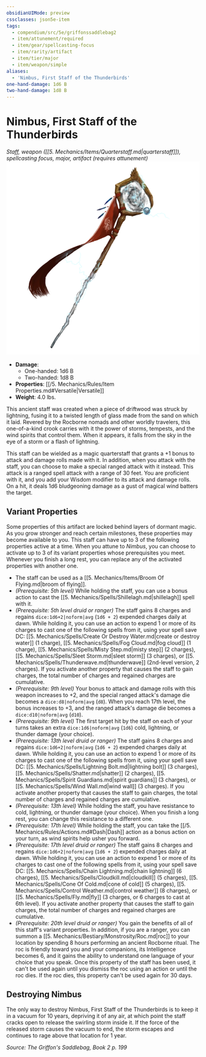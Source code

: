 ```yaml
---
obsidianUIMode: preview
cssclasses: json5e-item
tags:
  - compendium/src/5e/griffonssaddlebag2
  - item/attunement/required
  - item/gear/spellcasting-focus
  - item/rarity/artifact
  - item/tier/major
  - item/weapon/simple
aliases:
  - 'Nimbus, First Staff of the Thunderbirds'
one-hand-damage: 1d6 B
two-hand-damage: 1d8 B
---
```

# Nimbus, First Staff of the Thunderbirds
*Staff, weapon ([[5. Mechanics/Items/Quarterstaff.md\|quarterstaff]]), spellcasting focus, major, artifact (requires attunement)*  
![](https://raw.githubusercontent.com/TheGiddyLimit/homebrew-img/main/img/GriffonsSaddlebag2/Items/Nimbus-First-Staff-of-the-Thunderbirds.webp#right)  

- **Damage**:
  - One-handed: 1d6 B
  - Two-handed: 1d8 B
- **Properties**: [[/5. Mechanics/Rules/Item Properties.md#Versatile\|Versatile]]
- **Weight**: 4.0 lbs.

This ancient staff was created when a piece of driftwood was struck by lightning, fusing it to a twisted length of glass made from the sand on which it laid. Revered by the Rocborne nomads and other worldly travelers, this one-of-a-kind crook carries with it the power of storms, tempests, and the wind spirits that control them. When it appears, it falls from the sky in the eye of a storm or a flash of lightning.

This staff can be wielded as a magic quarterstaff that grants a +1 bonus to attack and damage rolls made with it. In addition, when you attack with the staff, you can choose to make a special ranged attack with it instead. This attack is a ranged spell attack with a range of 30 feet. You are proficient with it, and you add your Wisdom modifier to its attack and damage rolls. On a hit, it deals 1d6 bludgeoning damage as a gust of magical wind batters the target.

## Variant Properties

Some properties of this artifact are locked behind layers of dormant magic. As you grow stronger and reach certain milestones, these properties may become available to you. This staff can have up to 3 of the following properties active at a time. When you attune to *Nimbus*, you can choose to activate up to 3 of its variant properties whose prerequisites you meet. Whenever you finish a long rest, you can replace any of the activated properties with another one.

- The staff can be used as a [[5. Mechanics/Items/Broom Of Flying.md\|broom of flying]].  
- *(Prerequisite: 5th level)* While holding the staff, you can use a bonus action to cast the [[5. Mechanics/Spells/Shillelagh.md\|shillelagh]] spell with it.  
- *(Prerequisite: 5th level druid or ranger)* The staff gains 8 charges and regains `dice:1d6+2|noform|avg` (`1d6 + 2`) expended charges daily at dawn. While holding it, you can use an action to expend 1 or more of its charges to cast one of the following spells from it, using your spell save DC: [[5. Mechanics/Spells/Create Or Destroy Water.md\|create or destroy water]] (1 charge), [[5. Mechanics/Spells/Fog Cloud.md\|fog cloud]] (1 charge), [[5. Mechanics/Spells/Misty Step.md\|misty step]] (2 charges), [[5. Mechanics/Spells/Sleet Storm.md\|sleet storm]] (3 charges), or [[5. Mechanics/Spells/Thunderwave.md\|thunderwave]] (2nd-level version, 2 charges). If you activate another property that causes the staff to gain charges, the total number of charges and regained charges are cumulative.  
- *(Prerequisite: 9th level)* Your bonus to attack and damage rolls with this weapon increases to +2, and the special ranged attack's damage die becomes a `dice:d8|noform|avg` (`d8`). When you reach 17th level, the bonus increases to +3, and the ranged attack's damage die becomes a `dice:d10|noform|avg` (`d10`).  
- *(Prerequisite: 9th level)* The first target hit by the staff on each of your turns takes an extra `dice:1d6|noform|avg` (`1d6`) cold, lightning, or thunder damage (your choice).  
- *(Prerequisite: 13th level druid or ranger)* The staff gains 8 charges and regains `dice:1d6+2|noform|avg` (`1d6 + 2`) expended charges daily at dawn. While holding it, you can use an action to expend 1 or more of its charges to cast one of the following spells from it, using your spell save DC: [[5. Mechanics/Spells/Lightning Bolt.md\|lightning bolt]] (3 charges), [[5. Mechanics/Spells/Shatter.md\|shatter]] (2 charges), [[5. Mechanics/Spells/Spirit Guardians.md\|spirit guardians]] (3 charges), or [[5. Mechanics/Spells/Wind Wall.md\|wind wall]] (3 charges). If you activate another property that causes the staff to gain charges, the total number of charges and regained charges are cumulative.  
- *(Prerequisite: 13th level)* While holding the staff, you have resistance to cold, lightning, or thunder damage (your choice). When you finish a long rest, you can change this resistance to a different one.  
- *(Prerequisite: 17th level)* While holding the staff, you can take the [[/5. Mechanics/Rules/Actions.md#Dash\|Dash]] action as a bonus action on your turn, as wind spirits help usher you forward.  
- *(Prerequisite: 17th level druid or ranger)* The staff gains 8 charges and regains `dice:1d6+2|noform|avg` (`1d6 + 2`) expended charges daily at dawn. While holding it, you can use an action to expend 1 or more of its charges to cast one of the following spells from it, using your spell save DC: [[5. Mechanics/Spells/Chain Lightning.md\|chain lightning]] (6 charges), [[5. Mechanics/Spells/Cloudkill.md\|cloudkill]] (5 charges), [[5. Mechanics/Spells/Cone Of Cold.md\|cone of cold]] (5 charges), [[5. Mechanics/Spells/Control Weather.md\|control weather]] (8 charges), or [[5. Mechanics/Spells/Fly.md\|fly]] (3 charges, or 6 charges to cast at 6th level). If you activate another property that causes the staff to gain charges, the total number of charges and regained charges are cumulative.  
- *(Prerequisite: 20th level druid or ranger)* You gain the benefits of all of this staff's variant properties. In addition, if you are a ranger, you can summon a [[5. Mechanics/Bestiary/Monstrosity/Roc.md\|roc]] to your location by spending 8 hours performing an ancient Rocborne ritual. The roc is friendly toward you and your companions, its Intelligence becomes 6, and it gains the ability to understand one language of your choice that you speak. Once this property of the staff has been used, it can't be used again until you dismiss the roc using an action or until the roc dies. If the roc dies, this property can't be used again for 30 days.  

## Destroying Nimbus

The only way to destroy Nimbus, First Staff of the Thunderbirds is to keep it in a vacuum for 10 years, depriving it of any air, at which point the staff cracks open to release the swirling storm inside it. If the force of the released storm causes the vacuum to end, the storm escapes and continues to rage above that location for 1 year.

*Source: The Griffon's Saddlebag, Book 2 p. 199*
